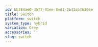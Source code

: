 ```yaml
---
id: bb384ae0-d5f7-41ee-8ed1-2b41ab46305e
title: Switch
platform: switch
system_type: hybrid
variation: Grey
accessories: ''
slug: switch
---
```

